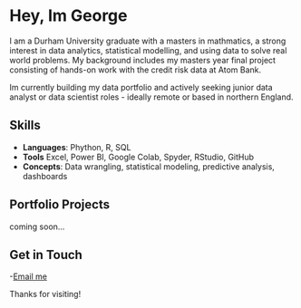# Hey, Im George
I am a Durham University graduate with a masters in mathmatics, a strong interest in data analytics, statistical modelling, and using data to solve real world problems. My background includes my masters year final project consisting of hands-on work with the credit risk data at Atom Bank.

Im currently building my data portfolio and actively seeking junior data analyst or data scientist roles - ideally remote or based in northern England.

## Skills
- **Languages**: Phython, R, SQL
- **Tools** Excel, Power BI, Google Colab, Spyder, RStudio, GitHub
- **Concepts**: Data wrangling, statistical modeling, predictive analysis, dashboards

## Portfolio Projects
coming soon...

## Get in Touch
-[Email me](mailto:george.sleight1@sky.com)

Thanks for visiting!
